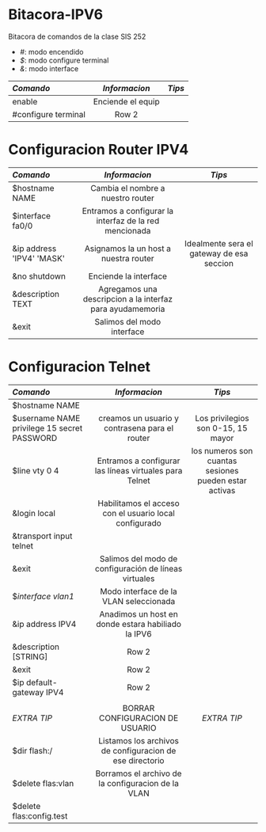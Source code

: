 # Bitacora-IPV6
Bitacora de comandos de la clase SIS 252
- *#*: modo encendido
- *$*: modo configure terminal
- *&*: modo interface

| *Comando* | *Informacion* | *Tips* |
|:--------|:--------:|:--------:|
|  enable   |  Enciende el equip   |     |
|  #configure terminal   |  Row 2   |    |

# Configuracion Router IPV4

| *Comando* | *Informacion* | *Tips* |
|:--------|:--------:|:--------:|
|  $hostname NAME  |  Cambia el nombre a nuestro router  |     |
|  $interface fa0/0   |  Entramos a configurar la interfaz de la red mencionada   |    |
|  &ip address 'IPV4' 'MASK'  |  Asignamos la un host a nuestra router   |  Idealmente sera el gateway de esa seccion | 
|  &no shutdown   |  Enciende la interface  |   | 
|  &description TEXT   |  Agregamos una descripcion a la interfaz para ayudamemoria  |   |
|  &exit   | Salimos del modo interface   |   |


# Configuracion Telnet
| *Comando* | *Informacion* | *Tips* |
|:--------|:--------:|:--------:|
|  $hostname NAME   |    |   | 
|  $username NAME privilege 15 secret PASSWORD  | creamos un usuario y contrasena para el router  | Los privilegios son 0-15, 15 mayor  | 
|  $line vty 0 4  |  Entramos a configurar las líneas virtuales para Telnet  |  los numeros son cuantas sesiones pueden estar activas   |
|  &login local  |  Habilitamos el acceso con el usuario local configurado  |   |
|  &transport input telnet |    |    |
|  &exit  |  Salimos del modo de configuración de líneas virtuales  |   |
|  $*interface vlan1*   |  Modo interface de la VLAN seleccionada   |     |
|  &ip address IPV4   |  Anadimos un host en donde estara habiliado la IPV6   |    |
|  &description [STRING]   |  Row 2   |    |
|  &exit   |  Row 2   |    |
|  $ip default-gateway IPV4   |  Row 2   |    |
|||
| *EXTRA TIP* | BORRAR CONFIGURACION DE USUARIO  | *EXTRA TIP* |
|  $dir flash:/ | Listamos los archivos de configuracion de ese directorio | |
|  $delete flas:vlan | Borramos el archivo de la configuracion de la VLAN | |
|  $delete flas:config.test |  | |
